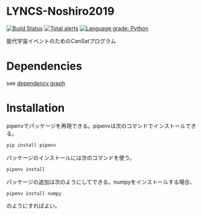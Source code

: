 # LYNCS-Noshiro2019 
[![Build Status](https://travis-ci.com/LYNCS-Keio/LYNCS-Noshiro2019.svg?branch=master)](https://travis-ci.com/LYNCS-Keio/LYNCS-Noshiro2019)
[![Total alerts](https://img.shields.io/lgtm/alerts/g/LYNCS-Keio/LYNCS-Noshiro2019.svg?logo=lgtm&logoWidth=18)](https://lgtm.com/projects/g/LYNCS-Keio/LYNCS-Noshiro2019/alerts/)
[![Language grade: Python](https://img.shields.io/lgtm/grade/python/g/LYNCS-Keio/LYNCS-Noshiro2019.svg?logo=lgtm&logoWidth=18)](https://lgtm.com/projects/g/LYNCS-Keio/LYNCS-Noshiro2019/context:python)

能代宇宙イベントのためのCanSatプログラム  
# Dependencies
see [dependency graph](https://github.com/LYNCS-Keio/LYNCS-Noshiro2019/network/dependencies)
# Installation
pipenvでパッケージを再現できる。pipenvは次のコマンドでインストールできる。
```bash
pip install pipenv
```
パッケージのインストールには次のコマンドを使う。
```bash
pipenv install
```
パッケージの追加は次のようにしてできる。numpyをインストールする場合、
```bash
pipenv install numpy
```
のようにすればよい。
